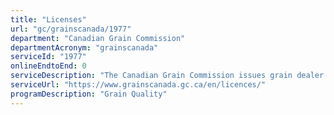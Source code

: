 ```yaml
---
title: "Licenses"
url: "gc/grainscanada/1977"
department: "Canadian Grain Commission"
departmentAcronym: "grainscanada"
serviceId: "1977"
onlineEndtoEnd: 0
serviceDescription: "The Canadian Grain Commission issues grain dealer or primary, process or terminal elevator licences based on application. There is a fee to become a licensed grain company for both full-term and short-term licences."
serviceUrl: "https://www.grainscanada.gc.ca/en/licences/"
programDescription: "Grain Quality"
---
```

